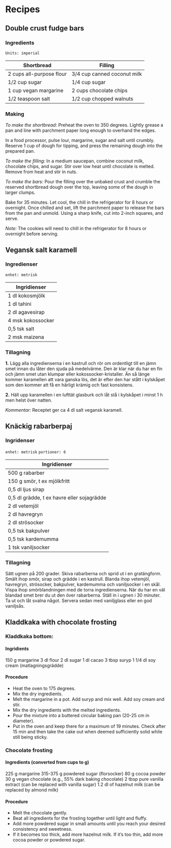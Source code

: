 # Recipes


## Double crust fudge bars

### Ingredients

`Units: imperial`

| Shortbread                 | Filling                     |
|----------------------------|-----------------------------|
| 2 cups all-purpose flour   | 3/4 cup canned coconut milk |
| 1/2 cup sugar              | 1/4 cup sugar               |
| 1 cup vegan margarine      | 2 cups chocolate chips      |
| 1/2 teaspoon salt          | 1/2 cup chopped walnuts     |

### Making
*To make the shortbread:* Preheat the oven to 350 degrees. Lightly grease a pan and line with parchment paper long enough to overhand the edges.

In a food processor, pulse lour, margarine, sugar and salt until crumbly. Reserve 1 cup of dough for tipping, and press the remaining dough into the prepared pan.

*To make the filling:* In a medium saucepan, combine coconut milk, chocolate chips, and sugar. Stir over low heat until chocolate is melted. Remove from heat and stir in nuts.

*To make the bars:* Pour the filling over the unbaked crust and crumble the reserved shortbread dough over the top, leaving some of the dough in larger clumps.

Bake for 35 minutes. Let cool, the chill in the refrigerator for 8 hours or overnight. Once chilled and set, lift the parchment paper to release the bars from the pan and unmold. Using a sharp knife, cut into 2-inch squares, and serve.

*Note:* The cookies will need to chill in the refrigerator for 8 hours or overnight before serving.


## Vegansk salt karamell

### Ingredienser

`enhet: metrisk`

| Ingridienser      |
|-------------------|
| 1 dl kokosmjölk   |
| 1 dl tahini       |
| 2 dl agavesirap   |
| 4 msk kokossocker |
| 0,5 tsk salt      |
| 2 msk maizena     |

### Tillagning
**1.** Lägg alla ingredienserna i en kastrull och rör om ordentligt till en jämn smet innan du låter den sjuda på medelvärme. Den är klar när du har en fin och jämn smet utan klumpar eller kokossocker-kristaller. Än så länge kommer karamellen att vara ganska lös, det är efter den har stått i kylskåpet som den kommer att få en härligt krämig och fast konsistens.

**2.** Häll upp karamellen i en lufttät glasburk och låt stå i kylskåpet i minst 1 h men helst över natten.

*Kommentar:* Receptet ger ca 4 dl salt vegansk karamell.


## Knäckig rabarberpaj

### Ingridenser

`enhet: metrisk`
`portioner: 6`

| Ingridienser                               |
|--------------------------------------------|
| 500 g rabarber                             |
| 150 g smör, t ex mjölkfritt                |
| 0,5 dl ljus sirap                          |
| 0,5 dl grädde, t ex havre eller sojagrädde |
| 2 dl vetemjöl                              |
| 2 dl havregryn                             |
| 2 dl strösocker                            |
| 0,5 tsk bakpulver                          |
| 0,5 tsk kardemumma                         |
| 1 tsk vaniljsocker                         |

### Tillagning
Sätt ugnen på 200 grader. Skiva rabarberna och sprid ut i en gratängform. Smält ihop smör, sirap och grädde i en kastrull. Blanda ihop vetemjöl, havregryn, strösocker, bakpulver, kardemumma och vaniljsocker i en skål. Vispa ihop smörblandningen med de torra ingredienserna. När du har en väl blandad smet brer du ut den över rabarberna. Ställ in i ugnen i 30 minuter. Ta ut och låt svalna något. Servera sedan med vaniljglass eller en god vaniljsås.


## Kladdkaka with chocolate frosting

### Kladdkaka bottom:

#### Ingridients
150 g margarine
3 dl flour
2 dl sugar
1 dl cacao
3 tbsp suryp
1 1/4 dl soy cream (matlagningsgrädde)

#### Procedure
* Heat the oven to 175 degrees.
* Mix the dry ingredients.
* Melt the margarine in a pot. Add suryp and mix well. Add soy cream and stir.
* Mix the dry ingredients with the melted ingredients.
* Pour the mixture into a buttered circular baking pan (20-25 cm in diameter).
* Put in the oven and keep there for a maximum of 19 minutes. Check after 15 min and then take the cake out when deemed sufficiently solid while still being sticky.

### Chocolate frosting

#### Ingredients (converted from cups to g)
225 g margarine
315-375 g powdered sugar (florsocker)
80 g cocoa powder
30 g vegan chocolate (e.g., 55% dark baking chocolate)
2 tbsp pure vanilla extract (can be replaced with vanilla sugar)
1.2 dl of hazelnut milk (can be replaced by almond milk)

#### Procedure
* Melt the chocolate gently.
* Beat all ingredients for the frosting together until light and fluffy.
* Add more powdered sugar in small amounts until you reach your desired consistency and sweetness.
* If it becomes too thick, add more hazelnut milk. If it’s too thin, add more cocoa powder or powdered sugar.



 


